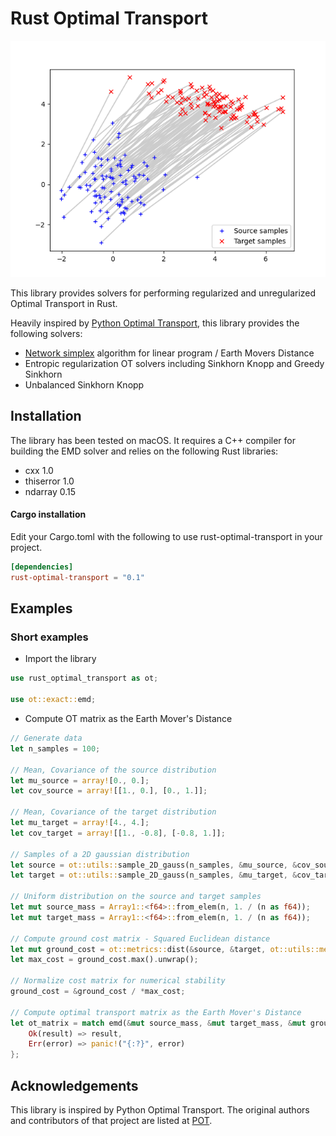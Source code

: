 # Rust Optimal Transport

![](https://github.com/kachark/rust-optimal-transport/blob/main/assets/ot_between_samples_2d_gaussian.png)

This library provides solvers for performing regularized and unregularized Optimal Transport in Rust.

Heavily inspired by [Python Optimal Transport](https://pythonot.github.io), this library provides the following solvers: 
- [Network simplex](https://github.com/nbonneel/network_simplex) algorithm for linear program / Earth Movers Distance
- Entropic regularization OT solvers including Sinkhorn Knopp and Greedy Sinkhorn
- Unbalanced Sinkhorn Knopp

## Installation

The library has been tested on macOS. It requires a C++ compiler for building the EMD solver and relies on the following Rust libraries:

- cxx 1.0
- thiserror 1.0
- ndarray 0.15

#### Cargo installation
Edit your Cargo.toml with the following to use rust-optimal-transport in your project.

```toml
[dependencies]
rust-optimal-transport = "0.1"
```

## Examples

### Short examples

* Import the library

```rust
use rust_optimal_transport as ot;

use ot::exact::emd;
```

* Compute OT matrix as the Earth Mover's Distance

```rust
// Generate data
let n_samples = 100;

// Mean, Covariance of the source distribution
let mu_source = array![0., 0.];
let cov_source = array![[1., 0.], [0., 1.]];

// Mean, Covariance of the target distribution
let mu_target = array![4., 4.];
let cov_target = array![[1., -0.8], [-0.8, 1.]];

// Samples of a 2D gaussian distribution
let source = ot::utils::sample_2D_gauss(n_samples, &mu_source, &cov_source).unwrap();
let target = ot::utils::sample_2D_gauss(n_samples, &mu_target, &cov_target).unwrap();

// Uniform distribution on the source and target samples
let mut source_mass = Array1::<f64>::from_elem(n, 1. / (n as f64));
let mut target_mass = Array1::<f64>::from_elem(n, 1. / (n as f64));

// Compute ground cost matrix - Squared Euclidean distance
let mut ground_cost = ot::metrics::dist(&source, &target, ot::utils::metrics::MetricType::SqEuclidean);
let max_cost = ground_cost.max().unwrap();

// Normalize cost matrix for numerical stability
ground_cost = &ground_cost / *max_cost;

// Compute optimal transport matrix as the Earth Mover's Distance
let ot_matrix = match emd(&mut source_mass, &mut target_mass, &mut ground_cost, None, None) {
    Ok(result) => result,
    Err(error) => panic!("{:?}", error)
};

```

## Acknowledgements

This library is inspired by Python Optimal Transport. The original authors and contributors of that project are listed at [POT](https://github.com/PythonOT/POT#acknowledgements).

